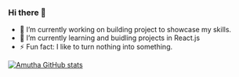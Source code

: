 ### Hi there 👋

<!--
**Amutha37/Amutha37** is a ✨ _special_ ✨ repository because its `README.md` (this file) appears on your GitHub profile.

Here are some ideas to get you started:

- 🔭 I’m currently working on building project to showcase my skills.
- 🌱 I’m currently learning ...
- 👯 I’m looking to collaborate on ...
- 🤔 I’m looking for help with ...
- 💬 Ask me about ...
- 📫 How to reach me: ...
- 😄 Pronouns: ...
- ⚡ Fun fact: ...
-->
- 🔭 I’m currently working on building project to showcase my skills.
- 🌱 I’m currently learning and buidling projects in React.js
- ⚡ Fun fact: I like to turn nothing into something. 
<!-- Stats cards -->
[![Amutha GitHub stats](https://github-readme-stats.vercel.app/api?username=Amutha37&theme=cobalt&show_icons=true)](https://github.com/Amutha37/github-readme-stats)
